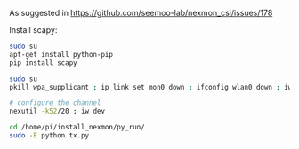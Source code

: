 As suggested in https://github.com/seemoo-lab/nexmon_csi/issues/178

Install scapy:
```sh
sudo su
apt-get install python-pip
pip install scapy
```



```sh
sudo su
pkill wpa_supplicant ; ip link set mon0 down ; ifconfig wlan0 down ; iw phy `iw dev wlan0 info | gawk '/wiphy/ {printf "phy" $2}'` interface add mon0 type monitor; ifconfig mon0 up ; ifconfig wlan0 up

# configure the channel
nexutil -k52/20 ; iw dev

cd /home/pi/install_nexmon/py_run/
sudo -E python tx.py
```
<!--stackedit_data:
eyJoaXN0b3J5IjpbLTI1MjM4MjQxOCw1OTA3OTg0MDAsLTExMT
g0ODA0MTQsLTEyODYxOTA3MDJdfQ==
-->